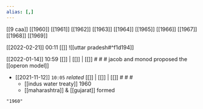 ```yaml
---
alias: [,]
---
```

[[9 caa]] [[1960]] [[1961]] [[1962]] [[1963]] [[1964]] [[1965]] [[1966]] [[1967]] [[1968]] [[1969]]

[[2022-02-21]] 00:11 [[]]
![[uttar pradesh#^f1d194]]

[[2022-01-14]] 10:59 [[]] | [[]] | [[]] # # #
jacob and monod proposed the [[operon model]]
- [[2021-11-12]]  `10:05` _related_ [[]] | [[]] | [[]] # # #
	- [[indus water treaty]] 1960
	- [[maharashtra]] & [[gujarat]] formed

```query
"1960"
```